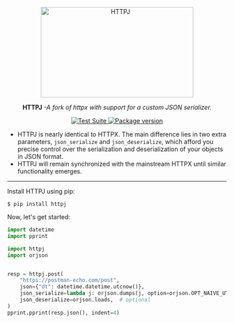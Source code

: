 <p align="center">
  <a href="https://www.python-httpx.org/"><img width="350" height="208" src="https://raw.githubusercontent.com/gtors/httpj/master/docs/img/butterfly.png" alt='HTTPJ'></a>
</p>

<p align="center"><strong>HTTPJ</strong> <em>-A fork of httpx with support for a custom JSON serializer.</em></p>

<p align="center">
<a href="https://github.com/gtors/httpj/actions">
    <img src="https://github.com/encode/httpj/workflows/Test%20Suite/badge.svg" alt="Test Suite">
</a>
<a href="https://pypi.org/project/httpj/">
    <img src="https://badge.fury.io/py/httpj.svg" alt="Package version">
</a>
</p>

- HTTPJ is nearly identical to HTTPX. The main difference lies in two extra parameters, `json_serialize` and `json_deserialize`, which afford you precise control over the serialization and deserialization of your objects in JSON format.
- HTTPJ will remain synchronized with the mainstream HTTPX until similar functionality emerges.

---

Install HTTPJ using pip:

```shell
$ pip install httpj
```

Now, let's get started:

```python
import datetime
import pprint

import httpj
import orjson


resp = httpj.post(
    "https://postman-echo.com/post",
    json={"dt": datetime.datetime.utcnow()},
    json_serialize=lambda j: orjson.dumps(j, option=orjson.OPT_NAIVE_UTC),  # optional
    json_deserialize=orjson.loads,  # optional
)
pprint.pprint(resp.json(), indent=4)
```
